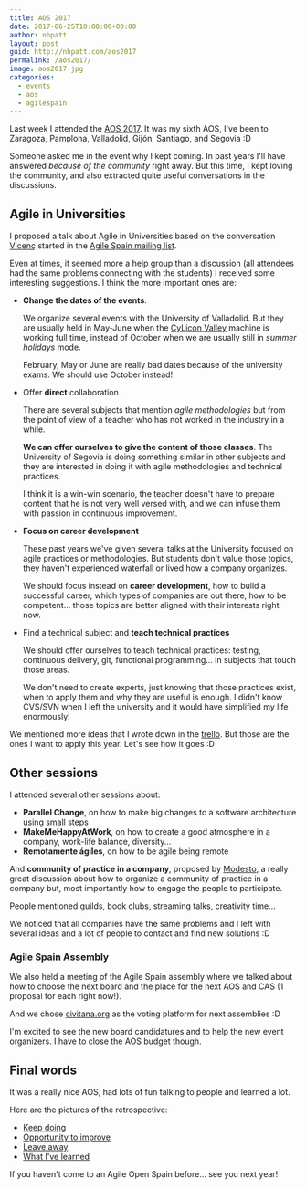 ```yaml
---
title: AOS 2017
date: 2017-06-25T10:00:00+00:00
author: nhpatt
layout: post
guid: http://nhpatt.com/aos2017
permalink: /aos2017/
image: aos2017.jpg
categories:
  - events
  - aos
  - agilespain
---
```


Last week I attended the [AOS 2017](http://aos2017.agile-spain.org/). It was my sixth AOS, I've been to Zaragoza, Pamplona, Valladolid, Gijón, Santiago, and Segovia :D

Someone asked me in the event why I kept coming. In past years I'll have answered *because of the community* right away. 
But this time, I kept loving the community, and also extracted quite useful conversations in the discussions.

## Agile in Universities

I proposed a talk about Agile in Universities based on the conversation [Vicenç](https://twitter.com/vgaltes) started in the [Agile Spain mailing list](https://groups.google.com/forum/#!topic/agile-spain/XBTNy3DpOz4).

Even at times, it seemed more a help group than a discussion (all attendees had the same problems connecting with the students) I received some 
interesting suggestions. I think the more important ones are:

* **Change the dates of the events**. 

    We organize several events with the University of Valladolid. But they are usually held in May-June when the [CyLicon Valley](https://www.meetup.com/es-ES/Cylicon-Valley/) machine is working full time, instead of October when we are usually still in *summer holidays* mode.

    February, May or June are really bad dates because of the university exams. We should use October instead!
     
* Offer **direct** collaboration
    
    There are several subjects that mention *agile methodologies* but from the point of view of a teacher who has not worked in the industry in a while. 
    
    **We can offer ourselves to give the content of those classes**. The University of Segovia is doing something similar in other subjects and they are interested in doing it with agile methodologies and technical practices.
    
    I think it is a win-win scenario, the teacher doesn't have to prepare content that he is not very well versed with, and we can infuse them with passion in continuous improvement.

* **Focus on career development**

    These past years we've given several talks at the University focused on agile practices or methodologies. But students don't value those topics, they haven't experienced waterfall or lived how a company organizes.
    
    We should focus instead on **career development**, how to build a successful career, which types of companies are out there, how to be competent... those topics are better aligned with their interests right now.

* Find a technical subject and **teach technical practices**

    We should offer ourselves to teach technical practices: testing, continuous delivery, git, functional programming... in subjects that touch those areas.
    
    We don't need to create experts, just knowing that those practices exist, when to apply them and why they are useful is enough. I didn't know CVS/SVN when I left the university and it would have simplified my life enormously!

We mentioned more ideas that I wrote down in the [trello](https://trello.com/b/Z8C6O0yN/impacto-en-la-universidad). But those are the ones I want to apply this year. Let's see how it goes :D

## Other sessions

I attended several other sessions about:

* **Parallel Change**, on how to make big changes to a software architecture using small steps
* **MakeMeHappyAtWork**, on how to create a good atmosphere in a company, work-life balance, diversity... 
* **Remotamente ágiles**, on how to be agile being remote

And **community of practice in a company**, proposed by [Modesto](https://twitter.com/msanjuan), a really great discussion about how to organize a community of practice in a company but, most importantly how to engage the people to participate. 

People mentioned guilds, book clubs, streaming talks, creativity time...  

We noticed that all companies have the same problems and I left with several ideas and a lot of people to contact and find new solutions :D

### Agile Spain Assembly

We also held a meeting of the Agile Spain assembly where we talked about how to choose the next board and the place for the next AOS and CAS (1 proposal for each right now!).

And we chose [civitana.org](http://www.civitana.org) as the voting platform for next assemblies :D

I'm excited to see the new board candidatures and to help the new event organizers. I have to close the AOS budget though.

## Final words

It was a really nice AOS, had lots of fun talking to people and learned a lot.

Here are the pictures of the retrospective:

* [Keep doing](https://twitter.com/agileopenspain/status/878736758250364928)
* [Opportunity to improve](https://twitter.com/agileopenspain/status/878737295154839552)
* [Leave away](https://twitter.com/agileopenspain/status/878737507755728896)
* [What I've learned](https://twitter.com/agileopenspain/status/878737688190476289)

If you haven't come to an Agile Open Spain before... see you next year!





